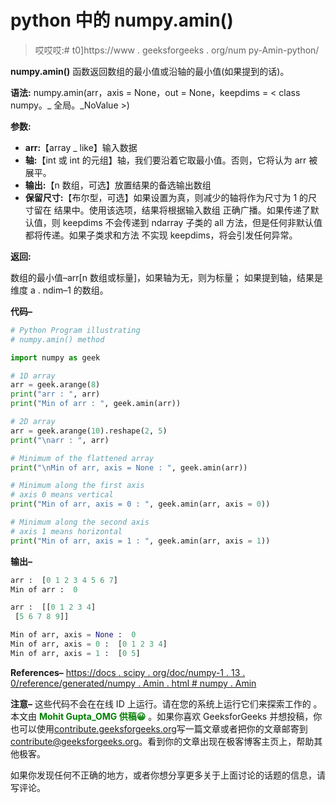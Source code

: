 # python 中的 numpy.amin()

> 哎哎哎:# t0]https://www . geeksforgeeks . org/num py-Amin-python/

**numpy.amin()** 函数返回数组的最小值或沿轴的最小值(如果提到的话)。

**语法:** numpy.amin(arr，axis = None，out = None，keepdims = < class numpy。_ 全局。_NoValue >)

**参数:**

*   **arr:**【array _ like】输入数据
*   **轴:**【int 或 int 的元组】轴，我们要沿着它取最小值。否则，它将认为 arr 被展平。
*   **输出:**【n 数组，可选】放置结果的备选输出数组
*   **保留尺寸:**【布尔型，可选】如果设置为真，则减少的轴将作为尺寸为 1 的尺寸留在
    结果中。使用该选项，结果将根据输入数组
    正确广播。如果传递了默认值，则 keepdims 不会传递到 ndarray 子类的 all
    方法，但是任何非默认值都将传递。如果子类求和方法
    不实现 keepdims，将会引发任何异常。

**返回:**

数组的最小值–arr[n 数组或标量]，如果轴为无，则为标量；
如果提到轴，结果是维度 a . ndim–1 的数组。

**代码–**

```py
# Python Program illustrating
# numpy.amin() method

import numpy as geek

# 1D array
arr = geek.arange(8)
print("arr : ", arr)
print("Min of arr : ", geek.amin(arr))

# 2D array
arr = geek.arange(10).reshape(2, 5)
print("\narr : ", arr)

# Minimum of the flattened array
print("\nMin of arr, axis = None : ", geek.amin(arr))

# Minimum along the first axis
# axis 0 means vertical
print("Min of arr, axis = 0 : ", geek.amin(arr, axis = 0))

# Minimum along the second axis
# axis 1 means horizontal
print("Min of arr, axis = 1 : ", geek.amin(arr, axis = 1))   
```

**输出–**

```py
arr :  [0 1 2 3 4 5 6 7]
Min of arr :  0

arr :  [[0 1 2 3 4]
 [5 6 7 8 9]]

Min of arr, axis = None :  0
Min of arr, axis = 0 :  [0 1 2 3 4]
Min of arr, axis = 1 :  [0 5]

```

**References–**
[https://docs . scipy . org/doc/numpy-1 . 13 . 0/reference/generated/numpy . Amin . html # numpy . Amin](https://docs.scipy.org/doc/numpy-1.13.0/reference/generated/numpy.amin.html#numpy.amin)

**注意–**
这些代码不会在在线 ID 上运行。请在您的系统上运行它们来探索工作的
。
本文由 <font color="green">**Mohit Gupta_OMG 供稿😀**</font> 。如果你喜欢 GeeksforGeeks 并想投稿，你也可以使用[contribute.geeksforgeeks.org](http://www.contribute.geeksforgeeks.org)写一篇文章或者把你的文章邮寄到 contribute@geeksforgeeks.org。看到你的文章出现在极客博客主页上，帮助其他极客。

如果你发现任何不正确的地方，或者你想分享更多关于上面讨论的话题的信息，请写评论。